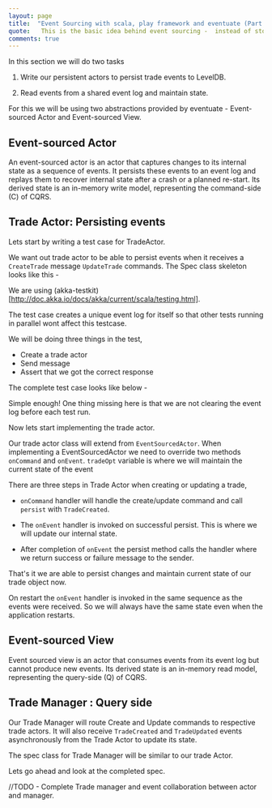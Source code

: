 ```yaml
---
layout: page
title:  "Event Sourcing with scala, play framework and eventuate (Part 2 - Persisting Actor States)"
quote:   This is the basic idea behind event sourcing -  instead of storing current application state, the full history of changes is stored as immutable facts and current state is derived from these facts.
comments: true
---
```


In this section we will do two tasks 

1. Write our persistent actors to persist trade events to LevelDB.

2. Read events from a shared event log and maintain state.

For this we will be using two abstractions provided by eventuate - Event-sourced Actor and Event-sourced View.

## Event-sourced Actor

An event-sourced actor is an actor that captures changes to its internal state as a sequence of events. It persists these events to an event log and replays them to recover internal state after a crash or a planned re-start. Its derived state is an in-memory write model, representing the command-side (C) of CQRS.

## Trade Actor: Persisting events

Lets start by writing a test case for TradeActor.

We want out trade actor to be able to persist events when it receives a `CreateTrade` message `UpdateTrade` commands.
The Spec class skeleton looks like this - 

<script src="https://gist.github.com/kunalkanojia/1a737882d4f3102e907f6f2d8a6eaf0c.js"></script>

We are using (akka-testkit)[http://doc.akka.io/docs/akka/current/scala/testing.html].

The test case creates a unique event log for itself so that other tests running in parallel wont affect this testcase. 

We will be doing three things in the test,

 - Create a trade actor
 - Send message
 - Assert that we got the correct response

The complete test case looks like below - 

<script src="https://gist.github.com/kunalkanojia/8df990962974c1577ce48f3ee1962fc7.js"></script>

Simple enough! One thing missing here is that we are not clearing the event log before each test run.

Now lets start implementing the trade actor.

Our trade actor class will extend from `EventSourcedActor`. 
When implementing a EventSourcedActor we need to override two methods `onCommand` and `onEvent`.
`tradeOpt` variable is where we will maintain the current state of the event

There are three steps in Trade Actor when creating or updating a trade, 
 
 - `onCommand` handler will handle the create/update command and call `persist` with `TradeCreated`.

 - The `onEvent` handler is invoked on successful persist. This is where we will update our internal state.

 - After completion of `onEvent` the persist method calls the handler where we return success or failure message to the sender.
 
<script src="https://gist.github.com/kunalkanojia/2da73648265f7697fe2af0d477b5e48d.js"></script>

That's it we are able to persist changes and maintain current state of our trade object now.

On restart the `onEvent` handler is invoked in the same sequence as the events were received. So we will always have the same state even when the application restarts.


## Event-sourced View
Event sourced view is an actor that consumes events from its event log but cannot produce new events. Its derived state is an in-memory read model, representing the query-side (Q) of CQRS.


## Trade Manager : Query side

Our Trade Manager will route Create and Update commands to respective trade actors. It will also receive `TradeCreated` and `TradeUpdated` events asynchronously from the Trade Actor to update its state.
 
 
The spec class for Trade Manager will be similar to our trade Actor. 

Lets go ahead and look at the completed spec.


<script src="https://gist.github.com/kunalkanojia/fbecdc1cd7caf1b349f5dba0c1051d49.js"></script>


//TODO - Complete Trade manager and event collaboration between actor and manager. 